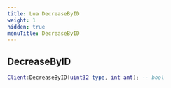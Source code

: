 ```yaml
---
title: Lua DecreaseByID
weight: 1
hidden: true
menuTitle: DecreaseByID
---
```

## DecreaseByID
```lua
Client:DecreaseByID(uint32 type, int amt); -- bool
```